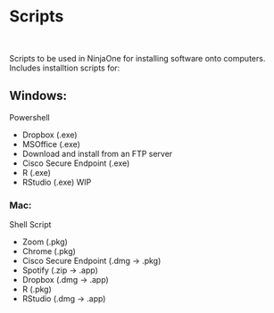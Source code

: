 <h1>Scripts</h1> <br>
    <p>   
        Scripts to be used in NinjaOne for installing software onto computers. Includes installtion scripts for:
    </p>

<h2>Windows:</h2> Powershell <br>
    <ul style="list-style-type: disc">
        <li>Dropbox (.exe)</li>
        <li>MSOffice (.exe)</li>
        <li>Download and install from an FTP server</li>
        <li>Cisco Secure Endpoint (.exe)</li>
        <li>R (.exe)</li>
        <li>RStudio (.exe) WIP</li>
    </ul>

<h3>Mac: </h3> Shell Script<br>
    <ul style="list-style-type: disc">
        <li>Zoom (.pkg)</li>
        <li>Chrome (.pkg)</li>
        <li>Cisco Secure Endpoint (.dmg -> .pkg)</li>
        <li>Spotify (.zip -> .app)</li>
        <li>Dropbox (.dmg -> .app)</li>
        <li>R (.pkg)</li>
        <li>RStudio (.dmg -> .app)</li>
    </ul>